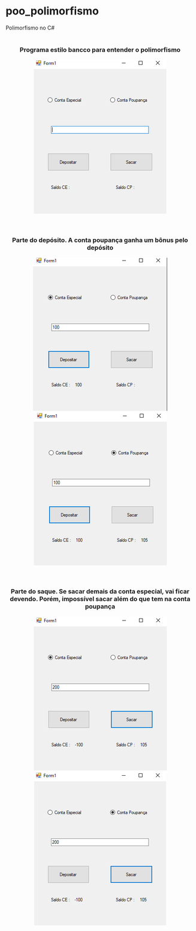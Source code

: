 # poo_polimorfismo
Polimorfismo no C#
<br><br>
<div align="center">
  <h3>Programa estilo bancco para entender o polimorfismo</h3>
  <img src="ImagensGit/1.png">
</div>
<br><br>
<div align="center">
  <h3>Parte do depósito. A conta poupança ganha um bônus pelo depósito</h3>
  <img src="ImagensGit/2.png"> <img src="ImagensGit/3.png">
</div>
<br><br>
<div align="center">
  <h3>Parte do saque. Se sacar demais da conta especial, vai ficar devendo. Porém, impossível sacar além do que tem na conta poupança</h3>
  <img src="ImagensGit/4.png"> <img src="ImagensGit/5.png">
</div>
<br><br>
